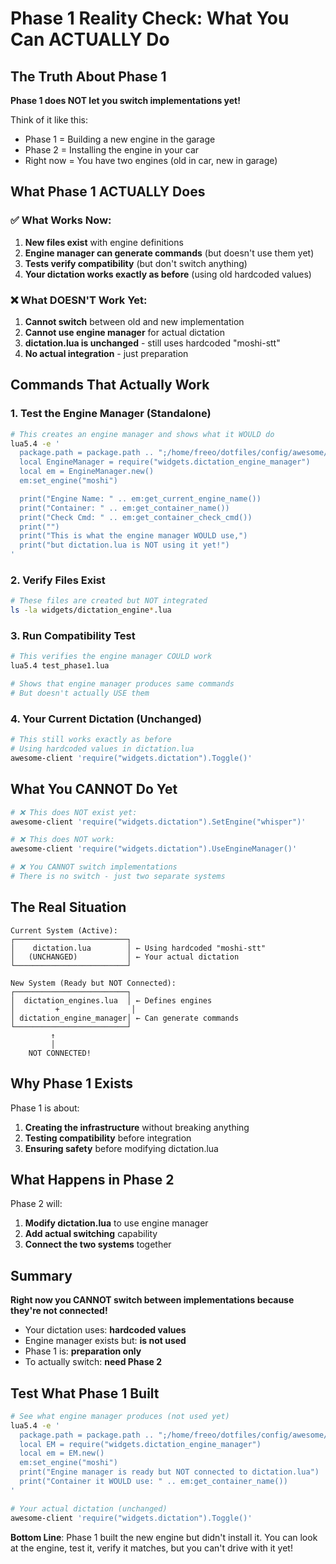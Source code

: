 # Phase 1 Reality Check: What You Can ACTUALLY Do

## The Truth About Phase 1

**Phase 1 does NOT let you switch implementations yet!**

Think of it like this:
- Phase 1 = Building a new engine in the garage
- Phase 2 = Installing the engine in your car
- Right now = You have two engines (old in car, new in garage)

## What Phase 1 ACTUALLY Does

### ✅ What Works Now:
1. **New files exist** with engine definitions
2. **Engine manager can generate commands** (but doesn't use them yet)
3. **Tests verify compatibility** (but don't switch anything)
4. **Your dictation works exactly as before** (using old hardcoded values)

### ❌ What DOESN'T Work Yet:
1. **Cannot switch** between old and new implementation
2. **Cannot use engine manager** for actual dictation
3. **dictation.lua is unchanged** - still uses hardcoded "moshi-stt"
4. **No actual integration** - just preparation

## Commands That Actually Work

### 1. Test the Engine Manager (Standalone)
```bash
# This creates an engine manager and shows what it WOULD do
lua5.4 -e '
  package.path = package.path .. ";/home/freeo/dotfiles/config/awesome/?.lua"
  local EngineManager = require("widgets.dictation_engine_manager")
  local em = EngineManager.new()
  em:set_engine("moshi")

  print("Engine Name: " .. em:get_current_engine_name())
  print("Container: " .. em:get_container_name())
  print("Check Cmd: " .. em:get_container_check_cmd())
  print("")
  print("This is what the engine manager WOULD use,")
  print("but dictation.lua is NOT using it yet!")
'
```

### 2. Verify Files Exist
```bash
# These files are created but NOT integrated
ls -la widgets/dictation_engine*.lua
```

### 3. Run Compatibility Test
```bash
# This verifies the engine manager COULD work
lua5.4 test_phase1.lua

# Shows that engine manager produces same commands
# But doesn't actually USE them
```

### 4. Your Current Dictation (Unchanged)
```bash
# This still works exactly as before
# Using hardcoded values in dictation.lua
awesome-client 'require("widgets.dictation").Toggle()'
```

## What You CANNOT Do Yet

```bash
# ❌ This does NOT exist yet:
awesome-client 'require("widgets.dictation").SetEngine("whisper")'

# ❌ This does NOT work:
awesome-client 'require("widgets.dictation").UseEngineManager()'

# ❌ You CANNOT switch implementations
# There is no switch - just two separate systems
```

## The Real Situation

```
Current System (Active):
┌─────────────────────────┐
│    dictation.lua        │ ← Using hardcoded "moshi-stt"
│   (UNCHANGED)           │ ← Your actual dictation
└─────────────────────────┘

New System (Ready but NOT Connected):
┌─────────────────────────┐
│  dictation_engines.lua  │ ← Defines engines
│         +                │
│ dictation_engine_manager│ ← Can generate commands
└─────────────────────────┘
         ↑
         │
    NOT CONNECTED!
```

## Why Phase 1 Exists

Phase 1 is about:
1. **Creating the infrastructure** without breaking anything
2. **Testing compatibility** before integration
3. **Ensuring safety** before modifying dictation.lua

## What Happens in Phase 2

Phase 2 will:
1. **Modify dictation.lua** to use engine manager
2. **Add actual switching** capability
3. **Connect the two systems** together

## Summary

**Right now you CANNOT switch between implementations because they're not connected!**

- Your dictation uses: **hardcoded values**
- Engine manager exists but: **is not used**
- Phase 1 is: **preparation only**
- To actually switch: **need Phase 2**

## Test What Phase 1 Built

```bash
# See what engine manager produces (not used yet)
lua5.4 -e '
  package.path = package.path .. ";/home/freeo/dotfiles/config/awesome/?.lua"
  local EM = require("widgets.dictation_engine_manager")
  local em = EM.new()
  em:set_engine("moshi")
  print("Engine manager is ready but NOT connected to dictation.lua")
  print("Container it WOULD use: " .. em:get_container_name())
'

# Your actual dictation (unchanged)
awesome-client 'require("widgets.dictation").Toggle()'
```

**Bottom Line**: Phase 1 built the new engine but didn't install it. You can look at the engine, test it, verify it matches, but you can't drive with it yet!